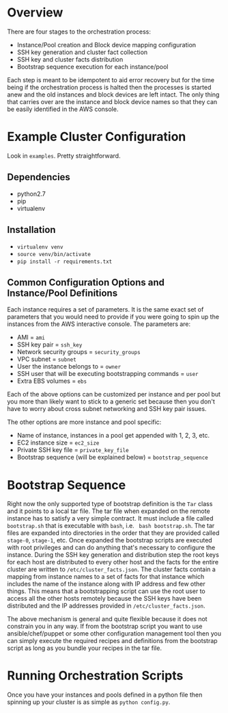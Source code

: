 # Overview
There are four stages to the orchestration process:

  * Instance/Pool creation and Block device mapping configuration
  * SSH key generation and cluster fact collection
  * SSH key and cluster facts distribution
  * Bootstrap sequence execution for each instance/pool

Each step is meant to be idempotent to aid error recovery but for the time being if the orchestration
process is halted then the processes is started anew and the old instances and block devices are
left intact. The only thing that carries over are the instance and block device names so that
they can be easily identified in the AWS console. 

# Example Cluster Configuration
Look in `examples`. Pretty straightforward.

## Dependencies

  * python2.7
  * pip
  * virtualenv

## Installation

  * `virtualenv venv`
  * `source venv/bin/activate`
  * `pip install -r requirements.txt`

## Common Configuration Options and Instance/Pool Definitions
Each instance requires a set of parameters. It is the same exact set of parameters that you
would need to provide if you were going to spin up the instances from the AWS interactive console.
The parameters are: 

  * AMI = `ami`
  * SSH key pair = `ssh_key`
  * Network security groups = `security_groups`
  * VPC subnet = `subnet`
  * User the instance belongs to = `owner`
  * SSH user that will be executing bootstrapping commands = `user`
  * Extra EBS volumes = `ebs`

Each of the above options can be customized per instance and per pool but you more than likely
want to stick to a generic set because then you don't have to worry about cross subnet networking
and SSH key pair issues.

The other options are more instance and pool specific:

  * Name of instance, instances in a pool get appended with 1, 2, 3, etc.
  * EC2 instance size = `ec2_size`
  * Private SSH key file = `private_key_file`
  * Bootstrap sequence (will be explained below) = `bootstrap_sequence`

# Bootstrap Sequence
Right now the only supported type of bootstrap definition is the `Tar` class and it points to
a local tar file. The tar file when expanded on the remote instance has to satisfy a very simple 
contract. It must include a file called `bootstrap.sh` that is executable with `bash`, i.e. `
bash bootstrap.sh`. The tar files are expanded into directories in the order that they are 
provided called `stage-0`, `stage-1`, etc. Once expanded the bootstrap scripts are executed 
with root privileges and can do anything that's necessary to configure the instance. During
the SSH key generation and distribution step the root keys for each host are distributed to 
every other host and the facts for the entire cluster are written to `/etc/cluster_facts.json`. 
The cluster facts contain a mapping from instance names to a set of facts for that instance 
which includes the name of the instance along with IP address and few other things. This means 
that a bootstrapping script can use the root user to access all the other hosts remotely 
because the SSH keys have been distributed and the IP addresses provided in 
`/etc/cluster_facts.json`.

The above mechanism is general and quite flexible because it does not constrain you in any way. 
If from the bootstrap script you want to use ansible/chef/puppet or some other configuration 
management tool then you can simply execute the required recipes and definitions from the 
bootstrap script as long as you bundle your recipes in the tar file.

# Running Orchestration Scripts
Once you have your instances and pools defined in a python file then spinning up your cluster
is as simple as `python config.py`.

